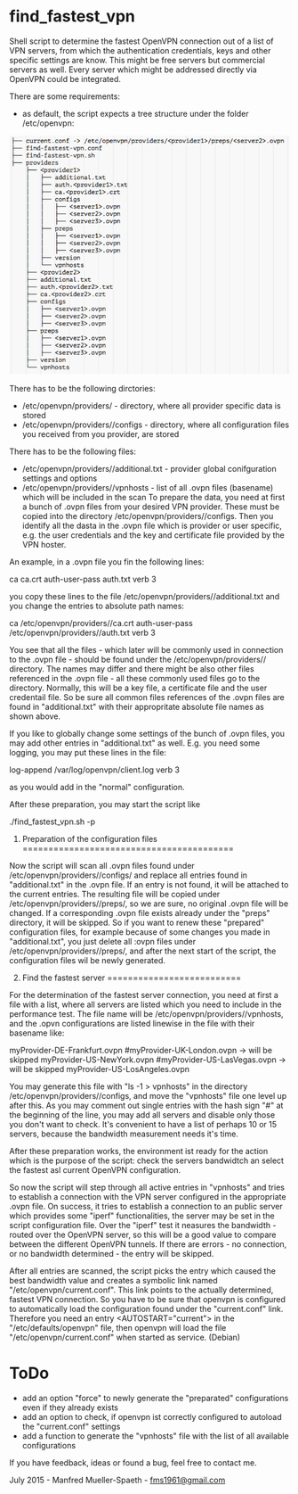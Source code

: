 # find_fastest_vpn

Shell script to determine the fastest OpenVPN connection out of a list of VPN servers, from which the authentication credentials, keys and other specific settings are know. This might be free servers but commercial servers as well. Every server which might be addressed directly via OpenVPN could be integrated.

There are some requirements:

- as default, the script expects a tree structure under the folder /etc/openvpn:

 ![Alt text](resources/tree.png?raw=true "Expected file tree (example)")

There has to be the following dirctories:
- /etc/openvpn/providers/<myProvider> - directory, where all provider specific data is stored
- /etc/openvpn/providers/<myProvider>/configs - directory, where all configuration files you received from you provider, are stored

There has to be the following files:
- /etc/openvpn/providers/<myProvider>/additional.txt - provider global conifguration settings and options
- /etc/openvpn/providers/<myProvider>/vpnhosts - list of all .ovpn files (basename) which will be included in the scan
To prepare the data, you need at first a bunch of .ovpn files from your desired VPN provider. These must be copied into the directory /etc/openvpn/providers/<myProvider>/configs. Then you identify all the dasta in the .ovpn file which is provider or user specific, e.g. the user credentials and the key and certificate file provided by the VPN hoster.

An example, in a .ovpn file you fin the following lines:
  
  ca ca.crt
  auth-user-pass auth.txt
  verb 3
  
you copy these lines to the file /etc/openvpn/providers/<myProvider>/additional.txt and you change the entries to absolute path names:

  ca /etc/openvpn/providers/<myProvider>/ca.crt
  auth-user-pass /etc/openvpn/providers/<myProvider>/auth.txt
  verb 3
  
You see that all the files - which later will be commonly used in connection to the .ovpn file - should be found under the  /etc/openvpn/providers/<myProvider>/ directory. The names may differ and there might be also other files referenced in the .ovpn file - all these commonly used files go to the <myProvider> directory. Normally, this will be a key file, a certificate file and the user credentail file. So be sure all common files references of the .ovpn files are found in "additional.txt" with their appropritate absolute file names as shown above.

If you like to globally change some settings of the bunch of .ovpn files, you may add other entries in "additional.txt" as well. E.g. you need some logging, you may put these lines in the file:

  log-append /var/log/openvpn/client.log
  verb 3

as you would add in the "normal" configuration.

After these preparation, you may start the script like

  ./find_fastest_vpn.sh -p <myProvider>
  
1. Preparation of the configuration files
=========================================

Now the script will scan all .ovpn files found under /etc/openvpn/providers/<myProvider>/configs/ and replace all entries found in "additional.txt" in the .ovpn file. If an entry is not found, it will be attached to the current entries. The resulting file will be copied under /etc/openvpn/providers/<myProvider>/preps/, so we are sure, no original .ovpn file will be changed. If a corresponding .ovpn file exists already under the "preps" directory, it will be skipped. So if you want to renew these "prepared" configuration files, for example because of some changes you made in "additional.txt", you just delete all :ovpn files under /etc/openvpn/providers/<myProvider>/preps/, and after the next start of the script, the configuration files wil be newly generated.

2. Find the fastest server
==========================

For the determination of the fastest server connection, you need at first a file with a list, where all servers are listed which you need to include in the performance test. The file name will be /etc/openvpn/providers/<myProvider>/vpnhosts, and the .opvn configurations are listed linewise in the file with their basename like:

  myProvider-DE-Frankfurt.ovpn
  #myProvider-UK-London.ovpn  -> will be skipped
  myProvider-US-NewYork.ovpn
  #myProvider-US-LasVegas.ovpn -> will be skipped
  myProvider-US-LosAngeles.ovpn
  
You may generate this file with "ls -1 > vpnhosts" in the directory /etc/openvpn/providers/<myProvider>/configs, and move the "vpnhosts" file one level up after this. As you may comment out single entries with the hash sign "#" at the beginning of the line, you may add all servers and disable only those you don't want to check. It's convenient to have a list of perhaps 10 or 15 servers, because the bandwidth measurement needs it's time.

After these preparation works, the environment ist ready for the action which is the purpose of the script: check the servers bandwidtch an select the fastest asl current OpenVPN configuration.

So now the script will step through all active entries in "vpnhosts" and tries to establish a connection with the VPN server configured in the appropriate .ovpn file. On success, it tries to establish a connection to an public server which provides some "iperf" functionalities, the server may be set in the script configuration file. Over the "iperf" test it neasures the bandwidth - routed over the OpenVPN server, so this will be a good value to compare between the different OpenVPN tunnels. If there are errors - no connection, or no bandwidth determined - the entry will be skipped.

After all entries are scanned, the script picks the entry which caused the best bandwidth value and creates a symbolic link named "/etc/openvpn/current.conf". This link points to the actually determined, fastest VPN connection. So you have to be sure that openvpn is configured to automatically load the configuration found under the "current.conf" link. Therefore you need an entry <AUTOSTART="current"> in the "/etc/defaults/openvpn" file, then openvpn will load the file "/etc/openvpn/current.conf" when started as service. (Debian)

ToDo
====

- add an option "force" to newly generate the "preparated" configurations even if they already exists
- add an option to check, if openvpn ist correctly configured to autoload the "current.conf" settings
- add a function to generate the "vpnhosts" file with the list of all available configurations

If you have feedback, ideas or found a bug, feel free to contact me.

July 2015 - Manfred Mueller-Spaeth - fms1961@gmail.com



